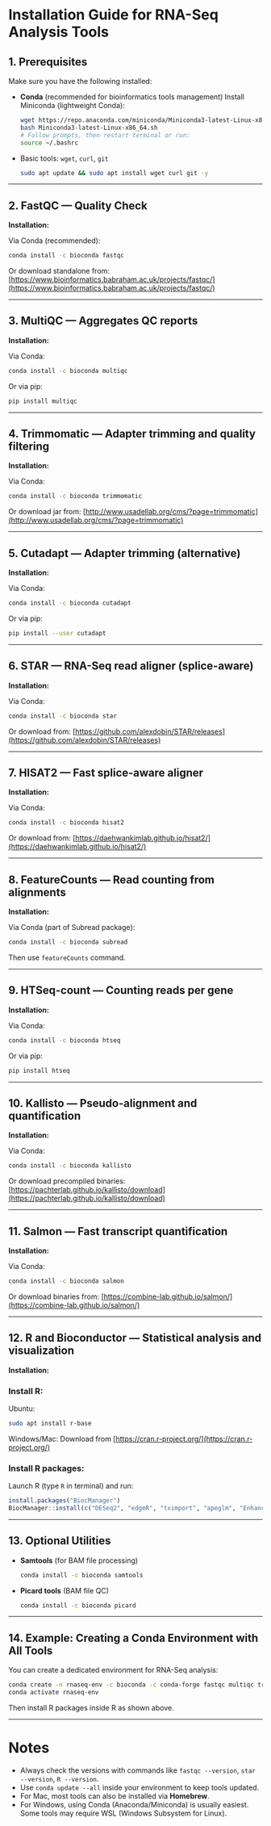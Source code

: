 # Installation Guide for RNA-Seq Analysis Tools

## 1. Prerequisites

Make sure you have the following installed:

* **Conda** (recommended for bioinformatics tools management)
  Install Miniconda (lightweight Conda):

  ```bash
  wget https://repo.anaconda.com/miniconda/Miniconda3-latest-Linux-x86_64.sh
  bash Miniconda3-latest-Linux-x86_64.sh
  # Follow prompts, then restart terminal or run:
  source ~/.bashrc
  ```

* Basic tools: `wget`, `curl`, `git`

  ```bash
  sudo apt update && sudo apt install wget curl git -y
  ```

---

## 2. FastQC — Quality Check

**Installation:**

Via Conda (recommended):

```bash
conda install -c bioconda fastqc
```

Or download standalone from:
[https://www.bioinformatics.babraham.ac.uk/projects/fastqc/](https://www.bioinformatics.babraham.ac.uk/projects/fastqc/)

---

## 3. MultiQC — Aggregates QC reports

**Installation:**

Via Conda:

```bash
conda install -c bioconda multiqc
```

Or via pip:

```bash
pip install multiqc
```

---

## 4. Trimmomatic — Adapter trimming and quality filtering

**Installation:**

Via Conda:

```bash
conda install -c bioconda trimmomatic
```

Or download jar from:
[http://www.usadellab.org/cms/?page=trimmomatic](http://www.usadellab.org/cms/?page=trimmomatic)

---

## 5. Cutadapt — Adapter trimming (alternative)

**Installation:**

Via Conda:

```bash
conda install -c bioconda cutadapt
```

Or via pip:

```bash
pip install --user cutadapt
```

---

## 6. STAR — RNA-Seq read aligner (splice-aware)

**Installation:**

Via Conda:

```bash
conda install -c bioconda star
```

Or download from:
[https://github.com/alexdobin/STAR/releases](https://github.com/alexdobin/STAR/releases)

---

## 7. HISAT2 — Fast splice-aware aligner

**Installation:**

Via Conda:

```bash
conda install -c bioconda hisat2
```

Or download from:
[https://daehwankimlab.github.io/hisat2/](https://daehwankimlab.github.io/hisat2/)

---

## 8. FeatureCounts — Read counting from alignments

**Installation:**

Via Conda (part of Subread package):

```bash
conda install -c bioconda subread
```

Then use `featureCounts` command.

---

## 9. HTSeq-count — Counting reads per gene

**Installation:**

Via Conda:

```bash
conda install -c bioconda htseq
```

Or via pip:

```bash
pip install htseq
```

---

## 10. Kallisto — Pseudo-alignment and quantification

**Installation:**

Via Conda:

```bash
conda install -c bioconda kallisto
```

Or download precompiled binaries:
[https://pachterlab.github.io/kallisto/download](https://pachterlab.github.io/kallisto/download)

---

## 11. Salmon — Fast transcript quantification

**Installation:**

Via Conda:

```bash
conda install -c bioconda salmon
```

Or download binaries from:
[https://combine-lab.github.io/salmon/](https://combine-lab.github.io/salmon/)

---

## 12. R and Bioconductor — Statistical analysis and visualization

**Installation:**

### Install R:

Ubuntu:

```bash
sudo apt install r-base
```

Windows/Mac: Download from [https://cran.r-project.org/](https://cran.r-project.org/)

### Install R packages:

Launch R (type `R` in terminal) and run:

```r
install.packages("BiocManager")
BiocManager::install(c("DESeq2", "edgeR", "tximport", "apeglm", "EnhancedVolcano"))
```

---

## 13. Optional Utilities

* **Samtools** (for BAM file processing)

  ```bash
  conda install -c bioconda samtools
  ```
* **Picard tools** (BAM file QC)

  ```bash
  conda install -c bioconda picard
  ```

---

## 14. Example: Creating a Conda Environment with All Tools

You can create a dedicated environment for RNA-Seq analysis:

```bash
conda create -n rnaseq-env -c bioconda -c conda-forge fastqc multiqc trimmomatic cutadapt star hisat2 subread htseq kallisto salmon samtools picard r-base
conda activate rnaseq-env
```

Then install R packages inside R as shown above.

---

# Notes

* Always check the versions with commands like `fastqc --version`, `star --version`, `R --version`.
* Use `conda update --all` inside your environment to keep tools updated.
* For Mac, most tools can also be installed via **Homebrew**.
* For Windows, using Conda (Anaconda/Miniconda) is usually easiest. Some tools may require WSL (Windows Subsystem for Linux).

